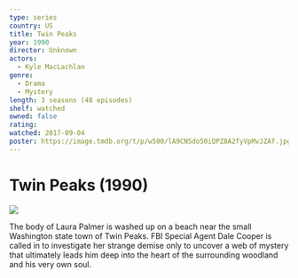```yaml
---
type: series
country: US
title: Twin Peaks
year: 1990
director: Unknown
actors:
  - Kyle MacLachlan
genre:
  - Drama
  - Mystery
length: 3 seasons (48 episodes)
shelf: watched
owned: false
rating:
watched: 2017-09-04
poster: https://image.tmdb.org/t/p/w500/lA9CNSdo50iQPZ8A2fyVpMvJZAf.jpg
---
```


# Twin Peaks (1990)

![](https://image.tmdb.org/t/p/w500/lA9CNSdo50iQPZ8A2fyVpMvJZAf.jpg)

The body of Laura Palmer is washed up on a beach near the small Washington state town of Twin Peaks. FBI Special Agent Dale Cooper is called in to investigate her strange demise only to uncover a web of mystery that ultimately leads him deep into the heart of the surrounding woodland and his very own soul.